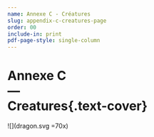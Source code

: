 ```yaml
---
name: Annexe C - Créatures
slug: appendix-c-creatures-page
order: 00
include-in: print
pdf-page-style: single-column
---
```


# Annexe C<br>&mdash;<br>Creatures{.text-cover}
![](dragon.svg =70x)<!--{p:.text-center}-->
